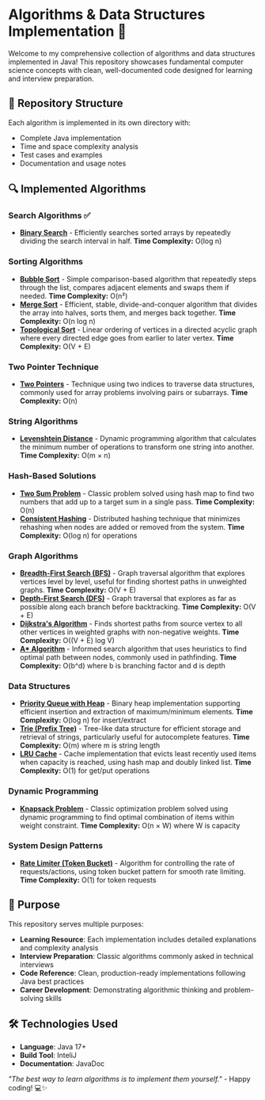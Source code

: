 # Algorithms & Data Structures Implementation 🚀

Welcome to my comprehensive collection of algorithms and data structures implemented in Java! This repository showcases fundamental computer science concepts with clean, well-documented code designed for learning and interview preparation.

## 📁 Repository Structure

Each algorithm is implemented in its own directory with:
- Complete Java implementation
- Time and space complexity analysis
- Test cases and examples
- Documentation and usage notes

## 🔍 Implemented Algorithms

### **Search Algorithms** ✅
- **[Binary Search](./src/binary-search/)** - Efficiently searches sorted arrays by repeatedly dividing the search interval in half. **Time Complexity:** O(log n)

### **Sorting Algorithms**
- **[Bubble Sort](./bubble-sort/)** - Simple comparison-based algorithm that repeatedly steps through the list, compares adjacent elements and swaps them if needed. **Time Complexity:** O(n²)
- **[Merge Sort](./merge-sort/)** - Efficient, stable, divide-and-conquer algorithm that divides the array into halves, sorts them, and merges back together. **Time Complexity:** O(n log n)
- **[Topological Sort](./topological-sort/)** - Linear ordering of vertices in a directed acyclic graph where every directed edge goes from earlier to later vertex. **Time Complexity:** O(V + E)

### **Two Pointer Technique**
- **[Two Pointers](./two-pointers/)** - Technique using two indices to traverse data structures, commonly used for array problems involving pairs or subarrays. **Time Complexity:** O(n)

### **String Algorithms**
- **[Levenshtein Distance](./levenshtein-distance/)** - Dynamic programming algorithm that calculates the minimum number of operations to transform one string into another. **Time Complexity:** O(m × n)

### **Hash-Based Solutions**
- **[Two Sum Problem](./two-sum/)** - Classic problem solved using hash map to find two numbers that add up to a target sum in a single pass. **Time Complexity:** O(n)
- **[Consistent Hashing](./consistent-hashing/)** - Distributed hashing technique that minimizes rehashing when nodes are added or removed from the system. **Time Complexity:** O(log n) for operations

### **Graph Algorithms**
- **[Breadth-First Search (BFS)](./bfs/)** - Graph traversal algorithm that explores vertices level by level, useful for finding shortest paths in unweighted graphs. **Time Complexity:** O(V + E)
- **[Depth-First Search (DFS)](./dfs/)** - Graph traversal that explores as far as possible along each branch before backtracking. **Time Complexity:** O(V + E)
- **[Dijkstra's Algorithm](./dijkstra/)** - Finds shortest paths from source vertex to all other vertices in weighted graphs with non-negative weights. **Time Complexity:** O((V + E) log V)
- **[A* Algorithm](./a-star/)** - Informed search algorithm that uses heuristics to find optimal path between nodes, commonly used in pathfinding. **Time Complexity:** O(b^d) where b is branching factor and d is depth

### **Data Structures**
- **[Priority Queue with Heap](./priority-queue-heap/)** - Binary heap implementation supporting efficient insertion and extraction of maximum/minimum elements. **Time Complexity:** O(log n) for insert/extract
- **[Trie (Prefix Tree)](./trie/)** - Tree-like data structure for efficient storage and retrieval of strings, particularly useful for autocomplete features. **Time Complexity:** O(m) where m is string length
- **[LRU Cache](./lru-cache/)** - Cache implementation that evicts least recently used items when capacity is reached, using hash map and doubly linked list. **Time Complexity:** O(1) for get/put operations

### **Dynamic Programming**
- **[Knapsack Problem](./knapsack/)** - Classic optimization problem solved using dynamic programming to find optimal combination of items within weight constraint. **Time Complexity:** O(n × W) where W is capacity

### **System Design Patterns**
- **[Rate Limiter (Token Bucket)](./rate-limiter/)** - Algorithm for controlling the rate of requests/actions, using token bucket pattern for smooth rate limiting. **Time Complexity:** O(1) for token requests

## 🎯 Purpose

This repository serves multiple purposes:
- **Learning Resource**: Each implementation includes detailed explanations and complexity analysis
- **Interview Preparation**: Classic algorithms commonly asked in technical interviews
- **Code Reference**: Clean, production-ready implementations following Java best practices
- **Career Development**: Demonstrating algorithmic thinking and problem-solving skills

## 🛠️ Technologies Used

- **Language**: Java 17+
- **Build Tool**: InteliJ
- **Documentation**: JavaDoc

*"The best way to learn algorithms is to implement them yourself."* - Happy coding! 💻✨

